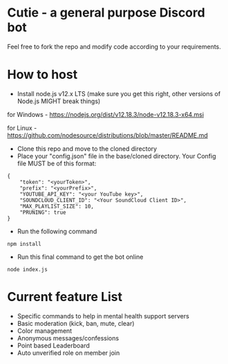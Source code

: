# Cutie - a general purpose Discord bot

Feel free to fork the repo and modify code according to your requirements.

# How to host

- Install node.js v12.x LTS (make sure you get this right, other versions of Node.js MIGHT break things)

for Windows - https://nodejs.org/dist/v12.18.3/node-v12.18.3-x64.msi

for Linux - https://github.com/nodesource/distributions/blob/master/README.md

- Clone this repo and move to the cloned directory
- Place your "config.json" file in the base/cloned directory. Your Config file MUST be of this format:

```
{
    "token": "<yourToken>",
    "prefix": "<yourPrefix>",
    "YOUTUBE_API_KEY": "<your YouTube key>",
    "SOUNDCLOUD_CLIENT_ID": "<Your SoundCloud Client ID>",
    "MAX_PLAYLIST_SIZE": 10,
    "PRUNING": true
}
```

- Run the following command

```
npm install
```

- Run this final command to get the bot online

```
node index.js
```

# Current feature List
- Specific commands to help in mental health support servers
- Basic moderation (kick, ban, mute, clear)
- Color management
- Anonymous messages/confessions
- Point based Leaderboard
- Auto unverified role on member join
